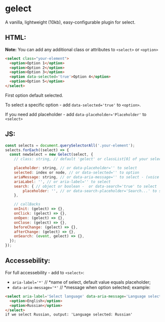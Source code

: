 # gelect

A vanilla, lightweight (10kb), easy-configurable plugin for select.


## HTML:
**Note:** You can add any additional class or attributes to `<select>` or `<option>`

```html
<select class="your-element">
  <option>Option 1</option>
  <option>Option 2</option>
  <option>Option 3</option>
  <option data-selected='true'>Option 4</option>
  <option>Option 5</option>
</select>
```

First option default selected.

To select a specific option - add `data-selected='true'` to `<option>`.

If you need add placeholder - add `data-placeholder='Placeholder'` to `<select>`

## JS:
```js
const selects = document.querySelectorAll('.your-element');
selects.forEach((select) => {
  const newSelect = new Gelect(select, {
    // class: string, // default 'gelect' or classList[0] of your select (if defined)

    placeholder: string, // or data-placeholder='' to select
    selected: index or node, // or data-selected='' to option
    ariaMessage: string, // or data-aria-message='' to select - (voice alert when option selected, example - Selected country:)
    ariaLabel: '', // or aria-label='' to select
    search: { // object or boolean -  or data-search='true' to select
    	placeholder: '', // or data-search-placeholder='Search...' to select
    },

    // callBacks
    onInit: (gelect) => {},
    onClick: (gelect) => {},
    onOpen: (gelect) => {},
    onClose: (gelect) => {},
    beforeChange: (gelect) => {},
    afterChange: (gelect) => {},
    onSearch: (event, gelect) => {},
  });
});
```

## Accessebility:
For full accessebility - add to `<select>`:
 - `aria-label='*'` // *name of select, default value equals placeholder;
 - `data-aria-message='*'` // *message when option selected;
 example:
  ```html
  <select aria-label='Select language' data-aria-message='Language selected:'>
    <option>English</option>
    <option>Russian</option>
  </select>
  if we select Russian, output: 'Language selected: Russian'
  ```
